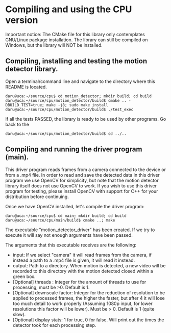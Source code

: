 # Compiling and using the CPU version

Important notice: The CMake file for this library only contemplates GNU/Linux package installation. The library can still be compiled on Windows, but the library will NOT be installed.
 
## Compiling, installing and testing the motion detector library.

Open a terminal/command line and navigate to the directory where this README is located.
```console
daru@uca:~/source/cpu$ cd motion_detector; mkdir build; cd build
daru@uca:~/source/cpu/motion_detector/build$ cmake .. -DBUILD_TEST=true; make -j8; sudo make install
daru@uca:~/source/cpu/motion_detector/build$ ./test_exec
```
If all the tests PASSED, the library is ready to be used by other programs. Go back to the
```console
daru@uca:~/source/cpu/motion_detector/build$ cd ../..
```

## Compiling and running the driver program (main).

This driver program reads frames from a camera connected to the device or from a .mp4 file.
In order to read and save the detected data in this driver program we use OpenCV for simplicity, but note that the motion detector library itself does not use OpenCV to work.
If you wish to use this driver program for testing, please install OpenCV with support for C++ for your distribution before continuing.

Once we have OpenCV installed, let's compile the driver program:
```console
daru@uca:~/source/cpu$ cd main; mkdir build; cd build
daru@uca:~/source/cpu/main/build$ cmake ..; make
```
The executable "motion_detector_driver" has been created.
If we try to execute it will say not enough arguments have been passed.

The arguments that this executable receives are the following:
 * input: If we select "camera" it will read frames from the camera, if instead a path to a .mp4 file is given, it will read it instead.
 * output: Path to a directory. When motion is detected, a new video will be recorded to this directory with the motion detected closed within a green box.
 * [Optional] threads : Integer for the amount of threads to use for processing, must be >0. Default is 1.
 * [Optional] downscale factor: Integer for the reduction of resolution to be applied to processed frames, the higher the faster, but after 4 it will lose too much detail to work properly (Assuming 1080p input, for lower resolutions this factor will be lower). Must be > 0. Default is 1 (quite slow).
 * [Optional] display stats: 1 for true, 0 for false. Will print out the times the detector took for each processing step.